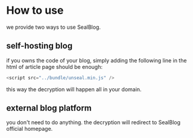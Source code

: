# How to use

we provide two ways to use SealBlog.

## self-hosting blog

if you owns the code of your blog, simply adding the following line in the html of article page should be enough:

```js
<script src="../bundle/unseal.min.js" />
```

this way the decryption will happen all in your domain.

## external blog platform

you don't need to do anything. the decryption will redirect to SealBlog official homepage.
